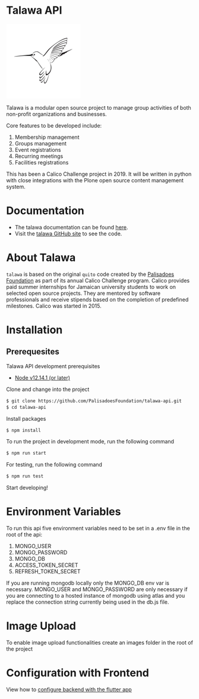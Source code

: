 # Talawa API

[![N|Solid](image/talawa-rtd.png)](https://github.com/PalisadoesFoundation/talawa-api)

Talawa is a modular open source project to manage group activities of both non-profit organizations and businesses.

Core features to be developed include:

 1. Membership management
 2. Groups management
 3. Event registrations
 4. Recurring meetings
 5. Facilities registrations

This has been a Calico Challenge project in 2019. It will be written in python with close integrations with the Plone open source content management system.

# Documentation
 - The talawa documentation can be found [here][readthedocs].
 - Visit the [talawa GitHub site][repo] to see the code.

# About Talawa
 
 ``talawa`` is based on the original ``quito`` code created by the [Palisadoes Foundation][pfd] as part of its annual Calico Challenge program. Calico provides paid summer internships for  Jamaican university students to work on selected open source projects. They are mentored by software professionals and receive stipends based on the completion of predefined milestones. Calico was started in 2015.
 
# Installation

## Prerequesites
Talawa API development prerequisites
- [Node v12.14.1 (or later)][node]

Clone and change into the project
```sh
$ git clone https://github.com/PalisadoesFoundation/talawa-api.git
$ cd talawa-api
```

Install packages
```sh
$ npm install
```
To run the project in development mode, run the following command
```sh
$ npm run start
```
For testing, run the following command
```sh
$ npm run test
```
Start developing!

 
[readthedocs]: <https://talawa.readthedocs.io/>
[repo]: <https://github.com/PalisadoesFoundation/talawa>
[pfd]: <http://www.palisadoes.org>
[node]: <https://nodejs.org/en/>
[yarn]: <https://yarnpkg.com/>


# Environment Variables

To run this api five environment variables need to be set in a .env file in the root of the api:  

1. MONGO_USER  
2. MONGO_PASSWORD  
3. MONGO_DB  
4. ACCESS_TOKEN_SECRET  
5. REFRESH_TOKEN_SECRET  

If you are running mongodb locally only the MONGO_DB env var is necessary. MONGO_USER and MONGO_PASSWORD are only necessary if you are connecting to a hosted instance of mongodb using atlas and you replace the connection string currently being used in the db.js file.

# Image Upload

To enable image upload functionalities create an images folder in the root of the project

# Configuration with Frontend

View how to [configure backend with the flutter app](https://github.com/PalisadoesFoundation/talawa-api/blob/master/configuration.md)
